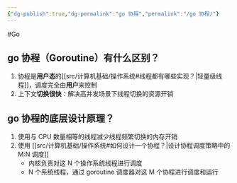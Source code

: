 ```yaml
---
{"dg-publish":true,"dg-permalink":"go 协程","permalink":"/go 协程/"}
---
```



#Go 

## go 协程（Goroutine）有什么区别？

1. 协程是**用户态**的[[src/计算机基础/操作系统#线程都有哪些实现？\|轻量级线程]]，调度完全由**用户**来控制
2. 上下文**切换很快**：解决高并发场景下线程切换的资源开销

## go 协程的底层设计原理？

1. 使用与 CPU 数量相等的线程减少线程频繁切换的内存开销
2. 使用 [[src/计算机基础/操作系统#如何设计一个协程？\|设计协程调度策略中的 M:N 调度]]
	- 内核负责对这 N 个操作系统线程进行调度
	- N 个系统线程，通过 goroutine 调度器对这 M 个协程进行调度和运行